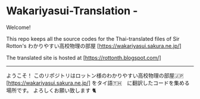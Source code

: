 # Wakariyasui-Translation -
Welcome!



This repo keeps all the source codes for the Thai-translated files of Sir Rotton's わかりやすい高校物理の部屋 [https://wakariyasui.sakura.ne.jp/]

The translated site is hosted at [https://rottonth.blogspot.com/]

-----
ようこそ！
このリポジトリはロットン様のわかりやすい高校物理の部屋🇯🇵 [https://wakariyasui.sakura.ne.jp/] をタイ語🇹🇭　に翻訳したコードを集める場所です。
よろしくお願い致します 🐈
